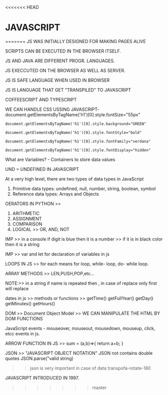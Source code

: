 <<<<<<< HEAD
# JAVASCRIPT
=======
JS WAS INITIALLY DESIGNED FOR MAKING PAGES ALIVE

SCRIPTS CAN BE EXECUTED IN THE BROWSER ITSELF.

JS AND JAVA ARE DIFFERENT PROGR. LANGUAGES.

JS EXECCUTED ON THE BROWSER AS WELL AS SERVER.

JS IS SAFE LANGUAGE WHEN USED IN BROWSER

JS IS LANGUAGE THAT GET "TRANSPILED" TO JAVASCRIPT

COFFEESCRIPT AND TYPESCRIPT

WE CAN HANDLE CSS USSING JAVASCRIPT-
    document.getElementsByTagName('h1')[0].style.fontSize="55px"

    document.getElementsByTagName('h1')[0].style.background="GREEN"

    document.getElementsByTagName('h1')[0].style.fontStyle="bold"

    document.getElementsByTagName('h1')[0].style.fontFamily="verdana"

    document.getElementsByTagName('h1')[0].style.fontDisplay="hidden"

What are Variables? - Containers to store data values

UND = UNDEFINED IN JAVASCRIPT

At a very high level, there are two types of data types in JavaScript
1. Primitive data types: undefined, null, number, string, boolean, symbol
2. Reference data types: Arrays and Objects

OERATORS IN PYTHON >>
1. ARITHMETIC
2. ASSIGNMENT 
3. COMPARISON 
4. LOGICAL >> OR, AND, NOT

IMP >> in a console if digit is blue then it is a number
    >> if it is in black color then it is a string

IMP >> var and let for declaration of variables in js

LOOPS IN JS >> for each means for loop, while- loop, do- while loop.

ARRAY METHODS >> LEN,PUSH,POP,etc...

NOTE:>> in a string if name is repeated then , in case of replace only first will replace 

dates in js >>
methods or functions >> 
getTime()
getFullYear()
getDay()
getMinutes()
getHours()

DOM >> Document Object Model >> WE CAN MANIPULATE THE HTML BY DOM FUNCTIONS

JavaScript events - mouseover, mouseout, mousedown, mouseup, click, etcc events in js.

ARROW FUNCTION IN JS >>
    sum = (a,b)=>{
       return a+b;
    }

JSON >> "JAVASCRIPT OBJECT NOTATION"
JSON  not contains double quotes
JSON.parse("valid string)

>> json is very important in case of data transpofa-rotate-180

JAVASCRIPT INTRODUCED IN 1997.
>>>>>>> master
